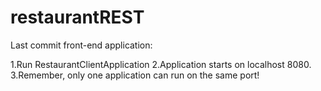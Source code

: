 # restaurantREST

Last commit front-end application:


1.Run RestaurantClientApplication
2.Application starts on localhost 8080.
3.Remember, only one application can run on the same port!

